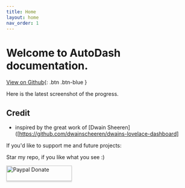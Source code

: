 ```yaml
---
title: Home
layout: home
nav_order: 1
---
```


# Welcome to AutoDash documentation. 

[View on Github](https://github.com/xBourner/auto-dash){: .btn .btn-blue }


Here is the latest screenshot of the progress.

## Credit

- inspired by the great work of [Dwain Sheeren]([https://github.com/dwainscheeren/dwains-lovelace-dashboard]

If you'd like to support me and future projects:

Star my repo, if you like what you see :)

<a href="https://www.paypal.com/donate/?hosted_button_id=CQ8QP9QQ3JU9Y" target="_blank"><img src="https://raw.githubusercontent.com/stefan-niedermann/paypal-donate-button/master/paypal-donate-button.png" alt="Paypal Donate" style="height: 41px !important;width: 174px !important;box-shadow: 0px 3px 2px 0px rgba(190, 190, 190, 0.5) !important;-webkit-box-shadow: 0px 3px 2px 0px rgba(190, 190, 190, 0.5) !important;" ></a>
